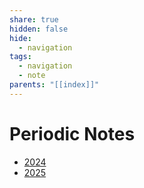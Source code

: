 ```yaml
---
share: true
hidden: false
hide:
  - navigation
tags:
  - navigation
  - note
parents: "[[index]]"
---
```


# Periodic Notes

- [2024](../../2024.md)
- [2025](../../2025.md)

